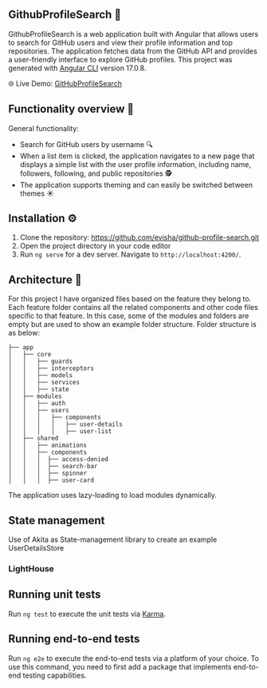 ## GithubProfileSearch 🔎

GithubProfileSearch is a web application built with Angular that allows users to search for GitHub users and view their profile information and top repositories. The application fetches data from the GitHub API and provides a user-friendly interface to explore GitHub profiles.
This project was generated with [Angular CLI](https://github.com/angular/angular-cli) version 17.0.8.

🌐 Live Demo: [GitHubProfileSearch](https://65940024e567f90008e46bcf--musical-dieffenbachia-0b6f0d.netlify.app/users)

## Functionality overview 🚀
General functionality:

 - Search for GitHub users by username 🔍
 - When a list item is clicked, the application navigates to a new page that displays a simple list with the user profile information, including name, followers, following, and public repositories 🕵️️
 - The application supports theming and can easily be switched between themes ☀️

## Installation ⚙️

 1. Clone the repository: https://github.com/evisha/github-profile-search.git
 2. Open the project directory in your code editor
 3. Run `ng serve` for a dev server. Navigate to `http://localhost:4200/`.

## Architecture 📁

For this project I have organized files based on the feature they belong to. Each feature folder contains all the related components and other code files specific to that feature.
In this case, some of the modules and folders are empty but are used to show an example folder structure.
Folder structure is as below:
~~~
├── app
│   ├── core
│   │   ├── guards
│   │   ├── interceptors
│   │   ├── models
│   │   ├── services
│   │   ├── state
│   ├── modules
│   │   ├── auth
│   │   ├── users
│   │   │   ├── components
│   │   │   │   ├── user-details
│   │   │   │   ├── user-list
│   ├── shared
│   │   ├── animations
│   │   ├── components
│   │   │  ├── access-denied
│   │   │  ├── search-bar
│   │   │  ├── spinner
│   │   │  ├── user-card
~~~

The application uses lazy-loading to load modules dynamically.

## State management
Use of Akita as State-management library to create an example UserDetailsStore 

### LightHouse


## Running unit tests

Run `ng test` to execute the unit tests via [Karma](https://karma-runner.github.io).

## Running end-to-end tests

Run `ng e2e` to execute the end-to-end tests via a platform of your choice. To use this command, you need to first add a package that implements end-to-end testing capabilities.

